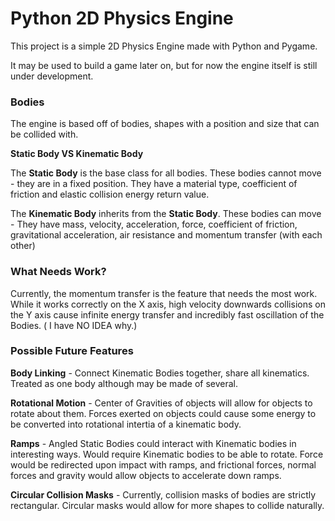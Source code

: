 # Python 2D Physics Engine #

This project is a simple 2D Physics Engine made with Python and Pygame.

It may be used to build a game later on, but for now the engine itself is still under development.

### Bodies ###

The engine is based off of bodies, shapes with a position and size that can be collided with.

__Static Body VS Kinematic Body__

The __Static Body__ is the base class for all bodies. These bodies cannot move - they are in a fixed position. They have a material type, coefficient of friction and elastic collision energy return value.

The __Kinematic Body__ inherits from the __Static Body__. These bodies can move - They have mass, velocity, acceleration, force, coefficient of friction, gravitational acceleration, air resistance and momentum transfer (with each other)

### What Needs Work? ###

Currently, the momentum transfer is the feature that needs the most work. While it works correctly on the X axis, high velocity downwards collisions on the Y axis cause infinite energy transfer and incredibly fast oscillation of the Bodies. ( I have NO IDEA why.)


### Possible Future Features ###

__Body Linking__ - Connect Kinematic Bodies together, share all kinematics. Treated as one body although may be made of several.

__Rotational Motion__ - Center of Gravities of objects will allow for objects to rotate about them. Forces exerted on objects could cause some energy to be converted into rotational intertia of a kinematic body.

__Ramps__ - Angled Static Bodies could interact with Kinematic bodies in interesting ways. Would require Kinematic bodies to be able to rotate. Force would be redirected upon impact with ramps, and frictional forces, normal forces and gravity would allow objects to accelerate down ramps.

__Circular Collision Masks__ - Currently, collision masks of bodies are strictly rectangular. Circular masks would allow for more shapes to collide naturally.
